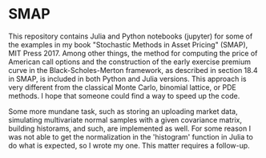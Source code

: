 # SMAP
This repository contains Julia and Python notebooks (jupyter) for some of the examples in my book "Stochastic Methods in Asset Pricing" (SMAP), MIT Press 2017. Among other things, the method for computing the price of American call options and the construction of the early exercise premium curve in the Black-Scholes-Merton framework, as described in section 18.4 in SMAP, is included in both Python and Julia versions. This approach is very different from the classical Monte Carlo, binomial lattice, or PDE methods. I hope that someone could find a way to speed up the code.

Some more mundane task, such as storing an uploading market data, simulating multivariate normal samples with a given covariance matrix, building historams, and such, are implemented as well. For some reason I was not able to get the normalization in the 'histogram' function in Julia to do what is expected, so I wrote my one. This matter requires a follow-up.   



